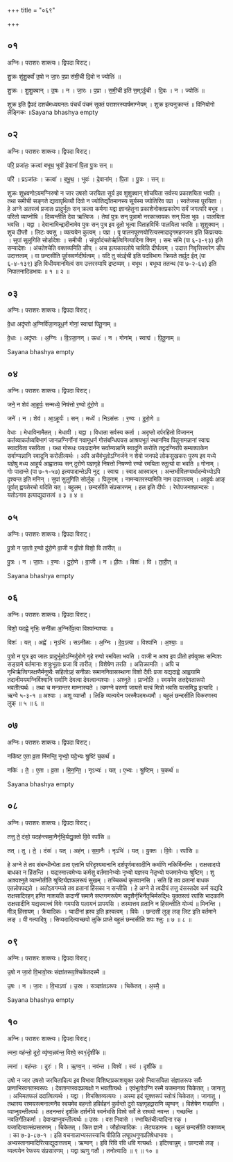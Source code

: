 +++
title = "०६९"

+++


## ०१
अग्निः। पराशरः शाक्त्यः। द्विपदा विराट्।

शु॒क्रः शु॑शु॒क्वाँ उ॒षो न जा॒रः प॒प्रा स॑मी॒ची दि॒वो न ज्योतिः॑ ॥

शु॒क्रः । शु॒शु॒क्वान् । उ॒षः । न । जा॒रः । प॒प्रा । स॒मी॒ची इति॑ स॒म्ऽई॒ची । दि॒वः । न । ज्योतिः॑ ॥

शुक्र इति द्वैपदं दशर्चमध्ययनतः पंचर्चं पंचमं सूक्तं पराशरस्यार्षमाग्नेयम् । शुक्र इत्यनुक्रान्तं ॥ विनियोगो लैङ्गिकः ॥Sayana bhashya empty

## ०२
अग्निः। पराशरः शाक्त्यः। द्विपदा विराट्।

परि॒ प्रजा॑तः॒ क्रत्वा॑ बभूथ॒ भुवो॑ दे॒वानां॑ पि॒ता पु॒त्रः सन् ॥

परि॑ । प्रऽजा॑तः । क्रत्वा॑ । ब॒भू॒थ॒ । भुवः॑ । दे॒वाना॑म् । पि॒ता । पु॒त्रः । सन् ॥

शुक्रः शुभ्रवणोऽयमग्निरुषो न जार उषसो जरयिता सूर्य इव शुशुक्वान् शोचयिता सर्वस्य प्रकाशयिता भवति । तथा समीची सङ्गते द्यावापृथिव्यौ दिवो न ज्योतिर्द्योतमानस्य सूर्यस्य ज्योतिरिव पप्रा । स्वतेजसा पूरयिता । हे अग्ने अतस्त्वं प्रजातः प्रादुर्भूतः सन् क्रत्वा कर्मणा यद्वा ज्ञानहेतुना प्रकाशेनोक्तप्रकारेण सर्वं जगत्परि बभूव । परितो व्याप्नोषि । दिव्यन्तीति देवा ऋत्विजः । तेषां पुत्रः सन् पुन्नामो नरकात्त्रायकः सन् पिता भुवः । पालयिता भवसि । यद्वा । देवानामिन्द्रादीनामेव पुत्रः सन् पुत्र इव दूतो भूत्वा पिताहविर्भिः पालयिता भवसि ॥ शुशुक्वान् । शुच दीप्तौ । लिटः क्वसु । व्यत्ययेन कुत्वम् । पप्रा । पृ पालनपूरणयोरित्यस्मादादृगमहनजन इति किप्रत्ययः । सुपां सुलुगिति सोर्डादेशः । समीची । संपूर्वादंचतेर्ऋत्विगित्यादिना क्विन् । समः समि (पा ६-३-९३) इति सम्यादेशः । अंचतेश्चेति वक्तव्यमिति ङीप् । अच इत्यकारलोपे चाविति दीर्घत्वम् । उदात्त निवृत्तिस्वरेण ङीप उदात्तत्वम् । वा छन्दसीति पूर्वसवर्णदीर्घत्वम् । यदि तु संऽईची इति पदविभागः क्रियते तर्ह्युद ईत् (पा ६-४-१३९) इति विधीयमानमित्वं सम उत्तरस्यापि द्रष्टव्यम् । बभूथ । बभूथा ततन्थ (पा ७-२-६४) इति निपातनादिडभावः ॥ १ ॥ २ ॥

## ०३
अग्निः। पराशरः शाक्त्यः। द्विपदा विराट्।

वे॒धा अदृ॑प्तो अ॒ग्निर्वि॑जा॒नन्नूध॒र्न गोनां॒ स्वाद्मा॑ पितू॒नाम् ॥

वे॒धाः । अदृ॑प्तः । अ॒ग्निः । वि॒ऽजा॒नन् । ऊधः॑ । न । गोना॑म् । स्वाद्म॑ । पि॒तू॒नाम् ॥

Sayana bhashya empty

## ०४
अग्निः। पराशरः शाक्त्यः। द्विपदा विराट्।

जने॒ न शेव॑ आ॒हूर्यः॒ सन्मध्ये॒ निष॑त्तो र॒ण्वो दु॑रो॒णे ॥

जने॑ । न । शेव॑ । आ॒ऽहूर्यः॑ । सन् । मध्ये॑ । निऽस॑त्तः । र॒ण्वः । दु॒रो॒णे ॥

वेधाः । मेधाविनामैतत् । मेधावी । यद्वा । विधाता सर्वस्य कर्ता । अदृप्तो दर्परहितो विजानन् कर्तव्याकर्तव्यविभागं जानन्नग्निर्गोनां गवामूधर्न गोसंबन्धिपयस आश्रयभूतं स्थानमिव पितूनामन्नानां स्वाद्म स्वादयिता रसयिता । यथा गोरूधः पयःप्रदानेन सर्वाण्यन्नानि स्वादूनि करोति तद्वदग्निरपि सम्यक्पाकेन सर्वाण्यन्नानि स्वादूनि करोतीत्यर्थः । अपि अचैवंभूतोऽग्निर्जने न शेवो जनपदे लोकसुखकरः पुरुष इव मध्ये यज्ञेषु मध्य आहूर्य आह्वातव्यः सन् दुरोणे यज्ञगृहे निषत्तो निषण्णो रण्वो रमयिता स्तुत्यो वा भवति ॥ गोनाम् । गोः पादान्ते (पा ७-१-५७) इत्यपादान्तेऽपि नुट् । स्वाद्म । स्वाद आस्वादन् । अन्तर्भावितण्यर्थादन्येभ्योऽपि दृश्यन्त इति मनिन् । सुपां सुलुगिति सोर्लुक् । पितूनाम् । नामन्यतरस्यामिति नाम उदात्तत्वम् । आहूर्यः आङ् पूर्वात् ह्वयतेरचो यदिति यत् । बहुलम् । छन्दसीति संप्रसारणम् । हल इति दीर्घः । रेपोपजनश्छान्दसः । यतोऽनाव इत्याद्युदात्तत्वं ॥ ३ ॥ ४ ॥

## ०५
अग्निः। पराशरः शाक्त्यः। द्विपदा विराट्।

पु॒त्रो न जा॒तो र॒ण्वो दु॑रो॒णे वा॒जी न प्री॒तो विशो॒ वि ता॑रीत् ॥

पु॒त्रः । न । जा॒तः । र॒ण्वः । दु॒रो॒णे । वा॒जी । न । प्री॒तः । विशः॑ । वि । ता॒री॒त् ॥

Sayana bhashya empty

## ०६
अग्निः। पराशरः शाक्त्यः। द्विपदा विराट्।

विशो॒ यदह्वे॒ नृभिः॒ सनी॑ळा अ॒ग्निर्दे॑व॒त्वा विश्वा॑न्यश्याः ॥

विशः॑ । यत् । अह्वे॑ । नृऽभिः॑ । सऽनी॑ळाः । अ॒ग्निः । दे॒व॒ऽत्वा । विश्वा॑नि । अ॒श्याः॒ ॥

पुत्रो न पुत्र इव जातः प्रादुर्भूतोऽग्निर्दुरोणे गृहे रण्वो रमयिता भवति । वाजी न अश्व इव प्रीतो हर्षयुक्तः सन्विशः सङ्ग्रामे वर्तमानाः शत्रुःभूताः प्रजा वि तारीत् । विशेषेण तरति । अतिक्रामति । अपि च नृभिर्ऋत्विग्लक्षणैर्मनुष्यैः सहितोऽहं सनीळाः समाननिवासस्थाना विशो दैवीः प्रजा यद्यदाह्वे आह्वयामि तदानीमयमग्निर्विश्वानि सर्वाणि देवत्वा देवत्वान्यश्याः । अश्नुते । प्राप्नोति । स्वयमेव तत्तद्देवतारूपो भवतीत्यर्थः । तथा च मन्त्रान्तर माम्नास्यते । त्वमग्ने वरुणो जायसे यत्त्वं मित्रो भवसि यत्समिद्ध इत्यादि । ऋग्वे ५-३-१ ॥ अश्याः । अशू व्याप्तौ । लिङि व्यत्ययेन परस्मैपदमध्यमौ । बहुलं छन्दसीति विकरणस्य लुक् ॥ ५ ॥ ६ ॥

## ०७
अग्निः। पराशरः शाक्त्यः। द्विपदा विराट्।

नकि॑ष्ट ए॒ता व्र॒ता मि॑नन्ति॒ नृभ्यो॒ यदे॒भ्यः श्रु॒ष्टिं च॒कर्थ॑ ॥

नकिः॑ । ते॒ । ए॒ता । व्र॒ता । मि॒न॒न्ति॒ । नृऽभ्यः॑ । यत् । ए॒भ्यः । श्रु॒ष्टिम् । च॒कर्थ॑ ॥

Sayana bhashya empty

## ०८
अग्निः। पराशरः शाक्त्यः। द्विपदा विराट्।

तत्तु ते॒ दंसो॒ यदह॑न्त्समा॒नैर्नृभि॒र्यद्यु॒क्तो वि॒वे रपां॑सि ॥

तत् । तु । ते॒ । दंसः॑ । यत् । अह॑न् । स॒मा॒नैः । नृऽभिः॑ । यत् । यु॒क्तः । वि॒वेः । रपां॑सि ॥

हे अग्ने ते तव संबन्धीन्येता व्रता एतानि परिदृश्यमानानि दर्शपूर्णमासादीनि कर्माणि नकिर्मिनन्ति । राक्षसादयो बाधका न हिंसन्ति । यद्यस्मात्त्वमेभ्यः कर्मसु वर्तमाानेभ्योः नृभ्यो यज्ञस्य नेतृभ्यो यजमानेभ्यः श्रुष्टिम् । शु आश्वश्नुते व्याप्नोतीति श्रुष्टिर्यज्ञफलरूपं सुखम् । तच्चिकर्थ कृतवानसि । सति हि तव व्रतानां बाधक एतन्नोपपद्यते । अतोऽवगम्यते तव व्रतानां हिंसका न सन्तीति । हे अग्ने ते त्वदीयं तत्तु दंसस्तदेव कर्म यद्यदि राक्षसादिरहन् हन्ति नाशयति कदानीं समानै सप्तगणरूपेण सदृशैर्नृभिर्नेतृभिर्मरुद्भिः युक्तस्त्वं रपांसि भादकानि राक्षसादीनि यद्यस्मात्त्वं विवेः गमयसि पलायनं प्रापयसि । तस्मात्तव व्रतानि न हिंसन्तीति योज्यं ॥ मिनन्ति । मीञ् हिंसायम् । क्रैयादिकः । प्वादीनां ह्रस्व इति ह्रस्वत्वम् । विवेः । छन्दसी लुङ् लङ् लिट इति वर्तमाने लङ् । वी गत्यादिषु । सिप्यदादित्वाच्छपो लुकि प्राप्ते बहुलं छन्दसीति शपः श्लुः ॥ ७ ॥ ८ ॥

## ०९
अग्निः। पराशरः शाक्त्यः। द्विपदा विराट्।

उ॒षो न जा॒रो वि॒भावो॒स्रः संज्ञा॑तरूप॒श्चिके॑तदस्मै ॥

उ॒षः । न । जा॒रः । वि॒भाऽवा॑ । उ॒स्रः । सञ्ज्ञा॑तऽरूपः । चिके॑तत् । अ॒स्मै॒ ॥

Sayana bhashya empty

## १०
अग्निः। पराशरः शाक्त्यः। द्विपदा विराट्।

त्मना॒ वह॑न्तो॒ दुरो॒ व्यृ॑ण्व॒न्नव॑न्त॒ विश्वे॒ स्व१॒॑र्दृशी॑के ॥

त्मना॑ । वह॑न्तः । दुरः॑ । वि । ऋ॒ण्व॒न् । नव॑न्त । विश्वे॑ । स्वः॑ । दृशी॑के ॥

उषो न जार उषसो जरयितादित्य इव विभावा विशिष्टप्रकाशयुक्त उस्रो निवासयिता संज्ञातरूपः सर्वैः प्राणाभिरवगतस्वरूपः । देवतान्तरवदप्रत्यक्षो न भवतीत्यर्थः । एवंभूतोऽग्नि रस्मै यजमानाय चिकेतत् । जानातु । अभिमतफलं ददात्वित्यर्थः । यद्वा । विभक्तिव्यत्ययः । अस्मा इदं सूक्तरूपं स्तोत्रं चिकेतत् । जानातु । तथास्य रश्मयस्त्मनात्मनैव स्वयमेव वहन्तो हविर्वहनं कुर्वन्तो दुरो यज्ञगृहद्वाराणि व्यृण्वन् । विशेषेण गच्छन्ति । व्याप्नुवन्तीत्यर्थः । तदनन्तरं दृशीके दर्शनीये स्वर्नभसि विश्वे सर्वे ते रश्मयो नवन्त । गच्छन्ति । नवतिर्गतिकर्मा । देवान्प्राप्नुवन्तीत्यर्थः ॥ उस्रः । वस निवासे । स्भायितंचीत्यादिना रक् । यजादित्वात्संप्रसारणम् । चिकेतत् । कित ज्ञाने । जौहोत्यादिकः । लेट्यडागमः । बहुलं छन्दसीति वक्तव्यम् । का ७-३-८७-१ । इति वचनान्नाभ्यस्तस्याचि पीतिति लघूपधगुणप्रतिषेधाभावः । अभ्यस्तानामादिरित्याद्युदात्तत्वम् । ऋण्वन् । इवि रिवि रवि धवि गत्यर्थाः । इदित्त्वान्नुम् । छान्दसो लङ् । व्यत्ययेन रेफस्य संप्रसारणम् । यद्वा ऋणु गतौ । तनोत्यादिः ॥ ९ ॥ १० ॥